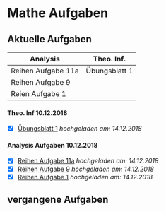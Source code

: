 # Mathe Aufgaben
## Aktuelle Aufgaben
__Analysis__ | __Theo. Inf.__
------------ |-------------
Reihen Aufgabe 11a | Übungsblatt 1
Reihen Aufgabe 9 |
Reien Aufgabe 1   |
#### Theo. Inf 10.12.2018

-[x] [Übungsblatt 1](pdf/Übungsblatt1.pdf) *hochgeladen am: 14.12.2018*<br />

#### Analysis Aufgaben 10.12.2018

-[x] [Reihen Aufgabe 11a](Reihen/Aufgabe11/Aufgabe11a.pdf) *hochgeladen am: 14.12.2018*<br />
-[x] [Reihen Aufgabe 9](Reihen/Aufgabe9.pdf) *hochgeladen am: 14.12.2018*<br />
-[x] [Reihen Aufgabe 1](Reihen/Aufgabe9.pdf) *hochgeladen am: 14.12.2018*<br />

## vergangene Aufgaben
